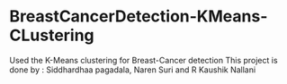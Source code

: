 # BreastCancerDetection-KMeans-CLustering

Used the K-Means clustering for Breast-Cancer detection
This project is done by : Siddhardhaa pagadala, Naren Suri and R Kaushik Nallani

